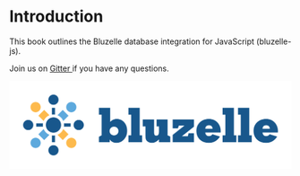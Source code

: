# Introduction

This book outlines the Bluzelle database integration for JavaScript \(bluzelle-js\).

Join us on [Gitter ](https://gitter.im/bluzelle/Lobby)if you have any questions.

![](.gitbook/assets/bluzelle-logo-big-colour.png)

